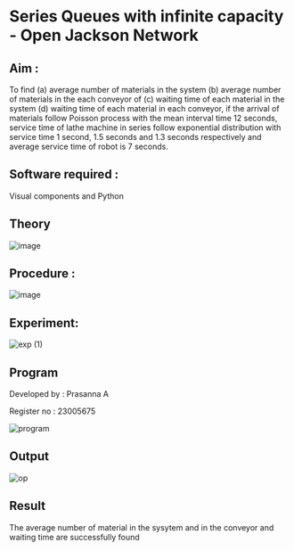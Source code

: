 # Series Queues with infinite capacity - Open Jackson Network

## Aim :
To find (a) average number of materials in the system (b) average number of materials in the each conveyor of (c) waiting time of each material in the system (d) waiting time of each material in each conveyor, if the arrival  of materials follow Poisson process with the mean interval time 12 seconds, service time of  lathe machine in series follow exponential distribution  with service time  1 second, 1.5 seconds and 1.3 seconds respectively and average service time of robot is 7 seconds.

## Software required :
Visual components and Python

## Theory

![image](https://user-images.githubusercontent.com/103921593/203239736-7b81f599-71a8-4ae7-b63e-5d98acd9ea54.png)


## Procedure :

![image](https://user-images.githubusercontent.com/103921593/203239789-bc870dce-6727-487b-a0e2-4fc3f5114889.png)


## Experiment:

![exp (1)](https://github.com/prasanna-765/Open-Jacson-Networks/assets/150009505/827349a7-aca0-48ee-8af5-38f2f7834cbc)

## Program

Developed by : Prasanna A

Register no : 23005675

![program](https://github.com/prasanna-765/Open-Jacson-Networks/assets/150009505/478cb446-3205-4f31-ae41-8b88f3d5cbef)

## Output

![op](https://github.com/prasanna-765/Open-Jacson-Networks/assets/150009505/dbee83c3-0a24-4db8-82ad-8677a24e9d86)

## Result

The average number of material in the sysytem and in the conveyor and waiting time are
successfully found
